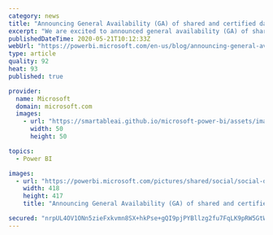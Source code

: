 ```yaml
---
category: news
title: "Announcing General Availability (GA) of shared and certified datasets in Power BI"
excerpt: "We are excited to announced general availability (GA) of shared and certified datasets in Power BI."
publishedDateTime: 2020-05-21T10:12:33Z
webUrl: "https://powerbi.microsoft.com/en-us/blog/announcing-general-availability-ga-of-shared-and-certified-datasets-in-power-bi/"
type: article
quality: 92
heat: 93
published: true

provider:
  name: Microsoft
  domain: microsoft.com
  images:
    - url: "https://smartableai.github.io/microsoft-power-bi/assets/images/organizations/microsoft.com-50x50.jpg"
      width: 50
      height: 50

topics:
  - Power BI

images:
  - url: "https://powerbi.microsoft.com/pictures/shared/social/social-default-image.png"
    width: 418
    height: 417
    title: "Announcing General Availability (GA) of shared and certified datasets in Power BI"

secured: "nrpUL4OV1ONn5zieFxkvmn8SX+hkPse+gQI9pjPYBllzg2fu7FqLK9pRW5GtWAj86QXTQp8/8H49DATcSkz3h9IbHJTzgJVoJGYJM6HOLugQ44gX6IDtHT3nqYD5GU9yd1uRkmfrcqgwUnvLAYWbuNUU6TArAP7FpfKZgrSFB7+rmLNdIUbH4ekEg0WUxoisRpX0Opw3TfdAdyUgOOuCR/q2FwN/QkKhl7QDEk0FYJoVzqicMKkcuNwVLbFHP7dMuxTnmrQV4jmTiKdC5PYtjdhL6gUj5NwJpGGYi6aEsW9q97U2vT+AevzAmqjm9chG3bmEIRes5JEar3NXCBwcpw==;fpK3+C9cN0YCKwElkBOQ4w=="
---
```


